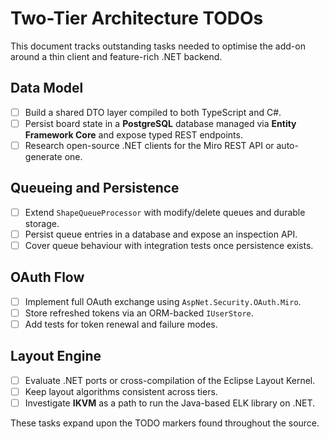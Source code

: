 # Two-Tier Architecture TODOs

This document tracks outstanding tasks needed to optimise the add-on around a thin client and feature-rich .NET backend.

## Data Model
- [ ] Build a shared DTO layer compiled to both TypeScript and C#.
- [ ] Persist board state in a **PostgreSQL** database managed via **Entity Framework Core** and expose typed REST endpoints.
- [ ] Research open-source .NET clients for the Miro REST API or auto-generate one.

## Queueing and Persistence
- [ ] Extend `ShapeQueueProcessor` with modify/delete queues and durable storage.
- [ ] Persist queue entries in a database and expose an inspection API.
- [ ] Cover queue behaviour with integration tests once persistence exists.

## OAuth Flow
- [ ] Implement full OAuth exchange using `AspNet.Security.OAuth.Miro`.
- [ ] Store refreshed tokens via an ORM-backed `IUserStore`.
- [ ] Add tests for token renewal and failure modes.

## Layout Engine
- [ ] Evaluate .NET ports or cross-compilation of the Eclipse Layout Kernel.
- [ ] Keep layout algorithms consistent across tiers.
- [ ] Investigate **IKVM** as a path to run the Java-based ELK library on .NET.

These tasks expand upon the TODO markers found throughout the source.
